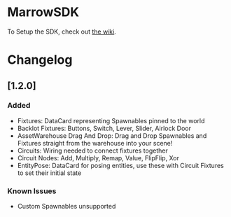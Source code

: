 # MarrowSDK

To Setup the SDK, check out [the wiki](https://github.com/StressLevelZero/MarrowSDK/wiki/ProjectSetup).




# Changelog

## [1.2.0]

### Added

- Fixtures: DataCard representing Spawnables pinned to the world
- Backlot Fixtures: Buttons, Switch, Lever, Slider, Airlock Door
- AssetWarehouse Drag And Drop: Drag and Drop Spawnables and Fixtures straight from the warehouse into your scene!
- Circuits: Wiring needed to connect fixtures together
- Circuit Nodes: Add, Multiply, Remap, Value, FlipFlip, Xor
- EntityPose: DataCard for posing entities, use these with Circuit Fixtures to set their initial state

### Known Issues

- Custom Spawnables unsupported
